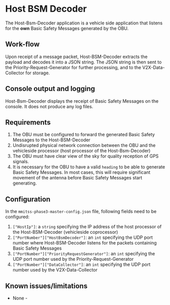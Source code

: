 # Host BSM Decoder
The Host-Bsm-Decoder application is a vehicle side application that listens for the **own** Basic Safety Messages generated by the OBU. 

## Work-flow
Upon receipt of a message packet, Host-BSM-Decoder extracts the payload and decodes it into a JSON string. The JSON string is then sent to the Priority-Request-Generator for further processing, and to the V2X-Data-Collector for storage.

## Console output and logging
Host-Bsm-Decoder displays the receipt of Basic Safety Messages on the console. It does not produce any log files.

## Requirements
1. The OBU must be configured to forward the generated Basic Safety Messages to the Host-BSM-Decoder
2. Undisrupted physical network connection between the OBU and the vehicleside processor (host processor of the Host-Bsm-Decoder)
3. The OBU must have clear view of the sky for quality reception of GPS signals.
4. It is necessary for the OBU to have a valid `heading` to be able to generate Basic Safety Messages. In most cases, this will require significant movement of the antenna before Basic Safety Messages start generating.

## Configuration
In the `mmitss-phase3-master-config.json` file, following fields need to be configured:
1. `["HostIp"]`: a `string` specifying the IP address of the host processor of the Host-BSM-Decoder (vehicleside coprocessor)
2. `["PortNumber"]["HostBsmDecoder"]`: an `int` specifying the UDP port number where Host-BSM-Decoder listens for the packets containing Basic Safety Messages
3. `["PortNumber"]["PriorityRequestGenerator"]`: an `int` specifying the UDP port number used by the Priority-Request-Generator
4. `["PortNumber"]["DataCollector"]`: an `int` specifying the UDP port number used by the V2X-Data-Collector
  
## Known issues/limitations
- None -
